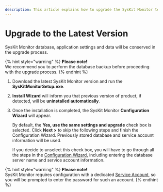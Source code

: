 ```yaml
---
description: This article explains how to upgrade the SysKit Monitor to the latest major version.
---
```


# Upgrade to the Latest Version

SysKit Monitor database, application settings and data will be conserved in the upgrade process.

{% hint style="warning" %}
**Please note!**  
We recommend you to perform the database backup before proceeding with the upgrade process.
{% endhint %}

1. Download the latest SysKit Monitor version and run the **SysKitMonitorSetup.exe**.
2. **Install Wizard** will inform you that previous version of product, if detected, will be **uninstalled automatically**.
3. Once the installation is completed, the SysKit Monitor **Configuration Wizard** will appear.

   By default, the **Yes, use the same settings and upgrade** check box is selected. Click **Next &gt;** to skip the following steps and finish the Configuration Wizard. Previously stored database and service account information will be used.

   If you decide to unselect this check box, you will have to go through all the steps in the [Configuration Wizard](configuration-wizard/configure-monitor.md), including entering the database server name and service account information.

{% hint style="warning" %}
**Please note!**  
SysKit Monitor requires configuration with a dedicated [Service Account](../requirements/user-permission-requirements.md), so you will be prompted to enter the password for such an account.
{% endhint %}

